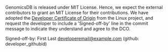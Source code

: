 GenomicsDB is released under MIT License. Hence, we expect the external contributors to grant an MIT License for their contributions. We have adopted the [Developer Certificate of Origin](http://developercertificate.org/) from the Linux project, and request the developer to include a 'Signed-off-by' line in the commit message to indicate they understand and agree to the DCO.

Signed-off-by: First Last <developeremail@example.com> (github: developer_githubid)

